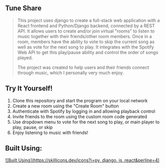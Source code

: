 ## Tune Share

>
> This project uses django to create a full-stack web application with a React frontend and Python/Django backend, connected by a REST
>API. It allows users to create and/or join virtual "rooms" to listen to music together with their friends/other room members. Once in a
>room, members have the ability to vote to skip the current song as well as vote for the next song to play. It integrates with the Spotify
>Web API to get this play/pause ability and control the order of songs played.
>
>The project was created to help users and their friends connect through music, which I personally very much enjoy.
>

## Try It Yourself!

1. Clone this repository and start the program on your local network
2. Create a new room using the "Create Room" button
3. Authenticate with Spotify by logging in and allowing playback control
4. Invite friends to the room using the custom room code generated
5. Use dropdown menu to vote for the next song to play, or main player to play, pause, or skip
6. Enjoy listening to music with friends!

## Built Using:

[![Built Using](https://skillicons.dev/icons?i=py, django, js, react&perline=4)](https://skillicons.dev)
